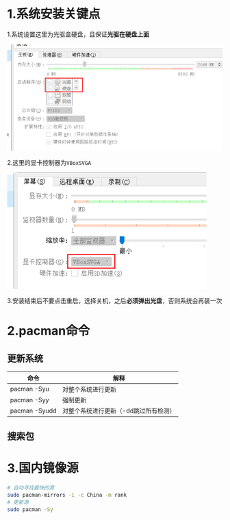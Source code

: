 # 1.系统安装关键点

1.系统设置这里为光驱盒硬盘，且保证**光驱在硬盘上面**

![](Manjaro折腾记录/image-20200607142959207.png)

2.这里的显卡控制器为`VBoxSVGA`

![](Manjaro折腾记录/image-20200607142928581.png)

3.安装结束后不要点击重启，选择关机，之后**必须弹出光盘**，否则系统会再装一次

# 2.pacman命令

## 更新系统

| 命令          | 解释                                  |
| ------------- | ------------------------------------- |
| pacman -Syu   | 对整个系统进行更新                    |
| pacman -Syy   | 强制更新                              |
| pacman -Syudd | 对整个系统进行更新（-dd跳过所有检测） |

## 搜索包







# 3.国内镜像源

```bash
# 自动寻找最快的源
sudo pacman-mirrors -i -c China -m rank
# 更新源
sudo pacman -Sy
```



